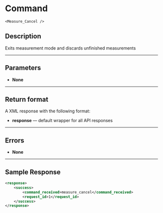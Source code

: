 # Command

    <Measure_Cancel />

## Description

Exits measurement mode and discards unfinished measurements

***

## Parameters
- **None**

***

## Return format
A XML response with the following format:

- **response** — default wrapper for all API responses

***

## Errors
- **None**
 
***

## Sample Response
```xml
<response>
	<success>
		<command_received>measure_cancel</command_received>
		<request_id>1</request_id>
	</success>
</response>
```

